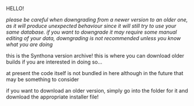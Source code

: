 HELLO!

*please be careful when downgrading from a newer version to an older one, as it will produce unexpected behaviour since it will still try to use your same database. if you want to downgrade it may require some manual editing of your data, downgrading is not recommended unless you know what you are doing*

this is the Synthona version archive! this is where you can download older builds if you are interested in doing so...

at present the code itself is not bundled in here although in the future that may be something to consider

if you want to download an older version, simply go into the folder for it and download the appropriate installer file!
